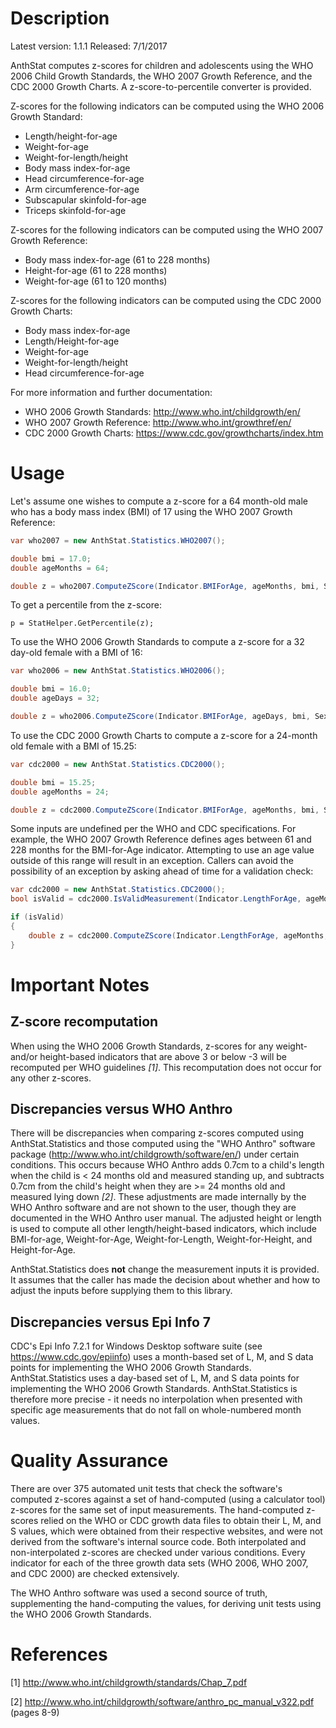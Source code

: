 # Description

Latest version: 1.1.1
Released: 7/1/2017

AnthStat computes z-scores for children and adolescents using the WHO 2006 Child Growth Standards, the WHO 2007 Growth Reference, and the CDC 2000 Growth Charts. A z-score-to-percentile converter is provided.

Z-scores for the following indicators can be computed using the WHO 2006 Growth Standard:

* Length/height-for-age
* Weight-for-age
* Weight-for-length/height
* Body mass index-for-age
* Head circumference-for-age
* Arm circumference-for-age
* Subscapular skinfold-for-age
* Triceps skinfold-for-age

Z-scores for the following indicators can be computed using the WHO 2007 Growth Reference:

* Body mass index-for-age (61 to 228 months)
* Height-for-age (61 to 228 months)
* Weight-for-age (61 to 120 months)

Z-scores for the following indicators can be computed using the CDC 2000 Growth Charts:

* Body mass index-for-age
* Length/Height-for-age
* Weight-for-age
* Weight-for-length/height
* Head circumference-for-age

For more information and further documentation:

* WHO 2006 Growth Standards: http://www.who.int/childgrowth/en/
* WHO 2007 Growth Reference: http://www.who.int/growthref/en/
* CDC 2000 Growth Charts: https://www.cdc.gov/growthcharts/index.htm

# Usage

Let's assume one wishes to compute a z-score for a 64 month-old male who has a body mass index (BMI) of 17 using the WHO 2007 Growth Reference:

``` cs
var who2007 = new AnthStat.Statistics.WHO2007();

double bmi = 17.0;
double ageMonths = 64;

double z = who2007.ComputeZScore(Indicator.BMIForAge, ageMonths, bmi, Sex.Male);
```

To get a percentile from the z-score:

```
p = StatHelper.GetPercentile(z);
```

To use the WHO 2006 Growth Standards to compute a z-score for a 32 day-old female with a BMI of 16:

``` cs
var who2006 = new AnthStat.Statistics.WHO2006();

double bmi = 16.0;
double ageDays = 32;

double z = who2006.ComputeZScore(Indicator.BMIForAge, ageDays, bmi, Sex.Female);
```

To use the CDC 2000 Growth Charts to compute a z-score for a 24-month old female with a BMI of 15.25:

``` cs
var cdc2000 = new AnthStat.Statistics.CDC2000();

double bmi = 15.25;
double ageMonths = 24;

double z = cdc2000.ComputeZScore(Indicator.BMIForAge, ageMonths, bmi, Sex.Female);
```

Some inputs are undefined per the WHO and CDC specifications. For example, the WHO 2007 Growth Reference defines ages between 61 and 228 months for the BMI-for-Age indicator. Attempting to use an age value outside of this range will result in an exception. Callers can avoid the possibility of an exception by asking ahead of time for a validation check:

``` cs
var cdc2000 = new AnthStat.Statistics.CDC2000();
bool isValid = cdc2000.IsValidMeasurement(Indicator.LengthForAge, ageMonths);

if (isValid)
{
    double z = cdc2000.ComputeZScore(Indicator.LengthForAge, ageMonths, length, Sex.Female);
}
```

# Important Notes

## Z-score recomputation

When using the WHO 2006 Growth Standards, z-scores for any weight- and/or height-based indicators that are above 3 or below -3 will be recomputed per WHO guidelines <cite>\[1\]</cite>. This recomputation does not occur for any other z-scores.

## Discrepancies versus WHO Anthro

There will be discrepancies when comparing z-scores computed using AnthStat.Statistics and those computed using the "WHO Anthro" software package (http://www.who.int/childgrowth/software/en/) under certain conditions. This occurs because WHO Anthro adds 0.7cm to a child's length when the child is < 24 months old and measured standing up, and subtracts 0.7cm from the child's height when they are >= 24 months old and measured lying down <cite>\[2\]</cite>. These adjustments are made internally by the WHO Anthro software and are not shown to the user, though they are documented in the WHO Anthro user manual. The adjusted height or length is used to compute all other length/height-based indicators, which include BMI-for-age, Weight-for-Age, Weight-for-Length, Weight-for-Height, and Height-for-Age.

AnthStat.Statistics does __not__ change the measurement inputs it is provided. It assumes that the caller has made the decision about whether and how to adjust the inputs before supplying them to this library.

## Discrepancies versus Epi Info 7

CDC's Epi Info 7.2.1 for Windows Desktop software suite (see https://www.cdc.gov/epiinfo) uses a month-based set of L, M, and S data points for implementing the WHO 2006 Growth Standards. AnthStat.Statistics uses a day-based set of L, M, and S data points for implementing the WHO 2006 Growth Standards. AnthStat.Statistics is therefore more precise - it needs no interpolation when presented with specific age measurements that do not fall on whole-numbered month values.

# Quality Assurance

There are over 375 automated unit tests that check the software's computed z-scores against a set of hand-computed (using a calculator tool) z-scores for the same set of input measurements. The hand-computed z-scores relied on the WHO or CDC growth data files to obtain their L, M, and S values, which were obtained from their respective websites, and were not derived from the software's internal source code. Both interpolated and non-interpolated z-scores are checked under various conditions. Every indicator for each of the three growth data sets (WHO 2006, WHO 2007, and CDC 2000) are checked extensively. 

The WHO Anthro software was used a second source of truth, supplementing the hand-computing the values, for deriving unit tests using the WHO 2006 Growth Standards.

# References

\[1\] http://www.who.int/childgrowth/standards/Chap_7.pdf

\[2\] http://www.who.int/childgrowth/software/anthro_pc_manual_v322.pdf (pages 8-9)
